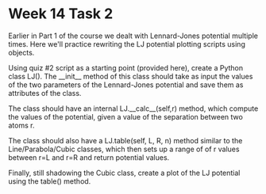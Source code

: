 # Week 14 Task 2

Earlier in Part 1 of the course we dealt with Lennard-Jones potential multiple times. Here we'll practice rewriting the LJ potential plotting scripts using objects.

Using quiz #2 script as a starting point (provided here), create a Python class LJ(). The \_\_init\_\_ method of this class should take as input the values of the two parameters of the Lennard-Jones potential and save them as attributes of the class. 

The class should have an internal LJ.\_\_calc\_\_(self,r) method, which compute the values of the potential, given a value of the separation between two atoms r. 

The class should also have a LJ.table(self, L, R, n) method similar to the Line/Parabola/Cubic classes, which then sets up a range of of r values between r=L and r=R and return potential values.

Finally, still shadowing the Cubic class, create a plot of the LJ potential using the table() method.
